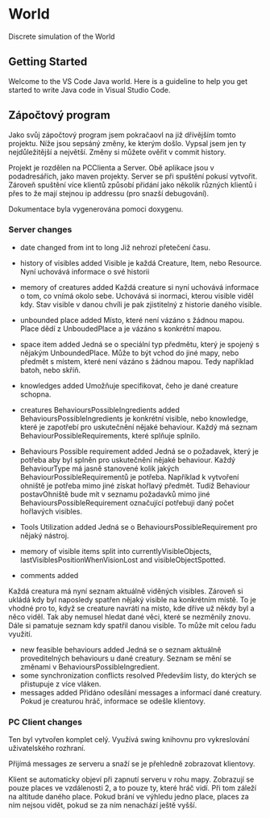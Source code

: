 # World
Discrete simulation of the World 

## Getting Started

Welcome to the VS Code Java world. Here is a guideline to help you get started to write Java code in Visual Studio Code.


## Zápočtový program 

Jako svůj zápočtový program jsem pokračaovl na již dřívějším tomto projektu.
Níže jsou sepsáný změny, ke kterým došlo. Vypsal jsem jen ty nejdůležitější a největší.
Změny si můžete ověřit v commit history.

Projekt je rozdělen na PCClienta a Server. Obě aplikace jsou v podadresářích, jako maven projekty. 
Server se při spuštění pokusí vytvořit.
Zároveň spuštění více klientů způsobí přidání jako několik různých klientů i přes to
že mají stejnou ip addressu (pro snazší debugování).

Dokumentace byla vygenerována pomoci doxygenu. 

### Server changes
- date changed from int to long
Již nehrozí přetečení času.

- history of visibles added
Visible je každá Creature, Item, nebo Resource. Nyní uchovává informace o své historii

- memory of creatures added
Každá creature si nyní uchovává informace o tom, co vnímá okolo sebe. Uchovává si inormaci, kterou visible viděl kdy. Stav visible v danou chvíli je pak zjistitelný z historie daného visible.

- unbounded place added
Místo, které není vázáno s žádnou mapou. Place dědí z UnboudedPlace a je vázáno s konkrétní mapou.

- space item added
Jedná se o speciální typ předmětu, který je spojený s nějakým UnboundedPlace. Může to být vchod do jiné mapy, nebo předmět s místem, které není vázáno s žádnou mapou. Tedy například batoh, nebo skříň. 

- knowledges added
Umožňuje specifikovat, čeho je dané creature schopna.

- creatures BehavioursPossibleIngredients added
BehavioursPossibleIngredients je konkrétní visible, nebo knowledge, které je zapotřebí pro uskutečnění nějaké behaviour.
Každý má seznam BehaviourPossibleRequirements, které splňuje splnilo. 

- Behaviours Possible requirement added
Jedná se o požadavek, který je potřeba aby byl splněn pro uskutečnění nějaké behaviour. Každý BehaviourType má jasně stanovené kolik jakých BehaviourPossibleRequirementů je potřeba. Například k vytvoření ohniště je potřeba mimo jiné získat hořlavý předmět. Tudíž Behaviour postavOhniště bude mít v seznamu požadavků mimo jiné BehavioursPossibleRequirement označující potřebuji daný počet hořlavých visibles.

- Tools Utilization added
Jedná se o BehavioursPossibleRequirement pro nějaký nástroj.

- memory of visible items split into currentlyVisibleObjects, lastVisiblesPositionWhenVisionLost and visibleObjectSpotted.

- comments added

Každá creatura má nyní seznam aktuálně viděných visibles. Zároveň si ukládá kdy byl naposledy spatřen nějaký visible na konkrétním místě. To je vhodné pro to, když se creature navrátí na místo, kde dříve už někdy byl a něco viděl. Tak aby nemusel hledat dané věci, které se nezměnily znovu.
Dále si pamatuje seznam kdy spatřil danou visible. To může mít celou řadu využití.

- new feasible behaviours added 
Jedná se o seznam aktuálně proveditelných behaviours u dané creatury. 
Seznam se mění se změnami v BehavioursPossibleIngredient.
- some synchronization conflicts resolved
Především listy, do kterých se přistupuje z více vláken.
- messages added
Přidáno odesílání messages a informací dané creatury. Pokud je creaturou hráč, informace se odešle klientovy.


### PC Client changes

Ten byl vytvořen komplet celý. Využívá swing knihovnu pro vykreslování uživatelského rozhraní.

Přijímá messages ze serveru a snaží se je přehledně zobrazovat klientovy.

Klient se automaticky objeví při zapnutí serveru v rohu mapy. Zobrazují se pouze places ve vzdálenosti 2, a to pouze ty, které hráč vidí. Při tom záleží na altitude daného place. Pokud brání ve výhledu jedno place, places za ním nejsou vidět, pokud se za ním nenachází ještě vyšší.


